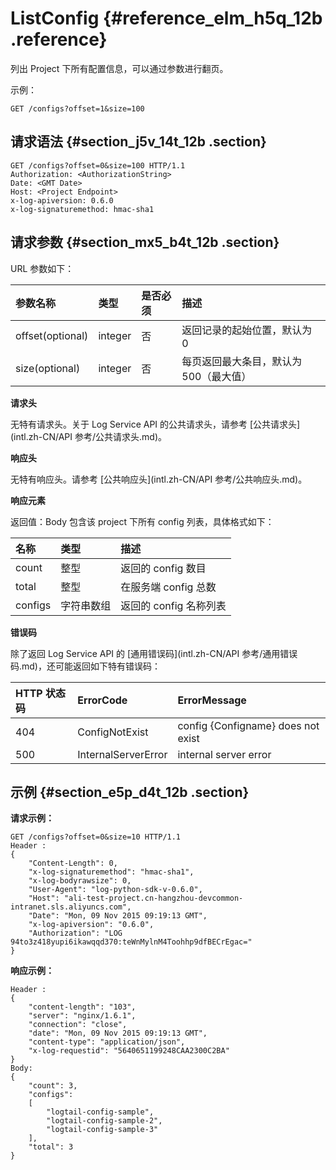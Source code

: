 # ListConfig {#reference_elm_h5q_12b .reference}

列出 Project 下所有配置信息，可以通过参数进行翻页。

示例：

```
GET /configs?offset=1&size=100
```

## 请求语法 {#section_j5v_14t_12b .section}

```
GET /configs?offset=0&size=100 HTTP/1.1
Authorization: <AuthorizationString> 
Date: <GMT Date>
Host: <Project Endpoint>
x-log-apiversion: 0.6.0
x-log-signaturemethod: hmac-sha1
```

## 请求参数 {#section_mx5_b4t_12b .section}

URL 参数如下：

|参数名称|类型|是否必须|描述|
|:---|:-|:---|:-|
|offset\(optional\)|integer|否|返回记录的起始位置，默认为 0|
|size\(optional\)|integer|否|每页返回最大条目，默认为 500（最大值）|

**请求头**

无特有请求头。关于 Log Service API 的公共请求头，请参考 [公共请求头](intl.zh-CN/API 参考/公共请求头.md)。

**响应头**

无特有响应头。请参考 [公共响应头](intl.zh-CN/API 参考/公共响应头.md)。

**响应元素**

返回值：Body 包含该 project 下所有 config 列表，具体格式如下：

|名称|类型|描述|
|:-|:-|:-|
|count|整型|返回的 config 数目|
|total|整型|在服务端 config 总数|
|configs|字符串数组|返回的 config 名称列表|

**错误码**

除了返回 Log Service API 的 [通用错误码](intl.zh-CN/API 参考/通用错误码.md)，还可能返回如下特有错误码：

|HTTP 状态码|ErrorCode|ErrorMessage|
|:-------|:--------|:-----------|
|404|ConfigNotExist|config \{Configname\} does not exist|
|500|InternalServerError|internal server error|

## 示例 {#section_e5p_d4t_12b .section}

**请求示例：**

```
GET /configs?offset=0&size=10 HTTP/1.1
Header :
{
    "Content-Length": 0, 
    "x-log-signaturemethod": "hmac-sha1", 
    "x-log-bodyrawsize": 0, 
    "User-Agent": "log-python-sdk-v-0.6.0", 
    "Host": "ali-test-project.cn-hangzhou-devcommon-intranet.sls.aliyuncs.com", 
    "Date": "Mon, 09 Nov 2015 09:19:13 GMT", 
    "x-log-apiversion": "0.6.0", 
    "Authorization": "LOG 94to3z418yupi6ikawqqd370:teWnMylnM4Toohhp9dfBECrEgac="
}
```

**响应示例：**

```
Header :
{
    "content-length": "103", 
    "server": "nginx/1.6.1", 
    "connection": "close", 
    "date": "Mon, 09 Nov 2015 09:19:13 GMT", 
    "content-type": "application/json", 
    "x-log-requestid": "5640651199248CAA2300C2BA"
}
Body:
{
    "count": 3, 
    "configs": 
    [
        "logtail-config-sample", 
        "logtail-config-sample-2", 
        "logtail-config-sample-3"
    ], 
    "total": 3
}
```

